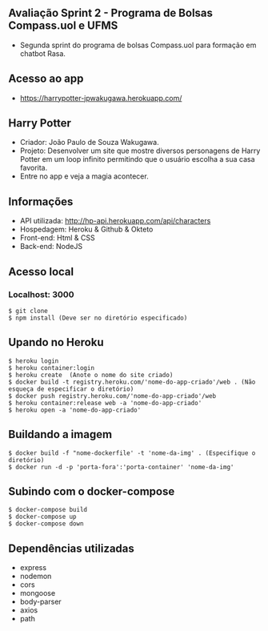 ## Avaliação Sprint 2 - Programa de Bolsas Compass.uol e UFMS
- Segunda sprint do programa de bolsas Compass.uol para formação em chatbot Rasa.

## Acesso ao app
- https://harrypotter-jpwakugawa.herokuapp.com/

## Harry Potter
- Criador: João Paulo de Souza Wakugawa.
- Projeto: Desenvolver um site que mostre diversos personagens de Harry Potter em um loop infinito permitindo que o usuário escolha a sua casa favorita.
- Entre no app e veja a magia acontecer.

## Informações
- API utilizada: http://hp-api.herokuapp.com/api/characters
- Hospedagem: Heroku & Github & Okteto
- Front-end: Html & CSS
- Back-end: NodeJS  

## Acesso local
### Localhost: 3000
```
$ git clone
$ npm install (Deve ser no diretório especificado)
```

## Upando no Heroku
```
$ heroku login
$ heroku container:login
$ heroku create  (Anote o nome do site criado)
$ docker build -t registry.heroku.com/'nome-do-app-criado'/web . (Não esqueça de especificar o diretório)
$ docker push registry.heroku.com/'nome-do-app-criado'/web
$ heroku container:release web -a 'nome-do-app-criado'
$ heroku open -a 'nome-do-app-criado'
```

## Buildando a imagem
```
$ docker build -f "nome-dockerfile' -t 'nome-da-img' . (Especifique o diretório) 
$ docker run -d -p 'porta-fora':'porta-container' 'nome-da-img'
```

## Subindo com o docker-compose
```
$ docker-compose build
$ docker-compose up
$ docker-compose down
```

## Dependências utilizadas
- express
- nodemon
- cors
- mongoose
- body-parser
- axios
- path